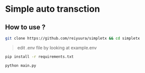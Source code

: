 # Simple auto transction

## How to use ?
``` bash
git clone https://github.com/reiyuura/simpletx && cd simpletx
```

> edit .env file by looking at example.env

``` bash
pip install -r requirements.txt
```
```bash
python main.py
```